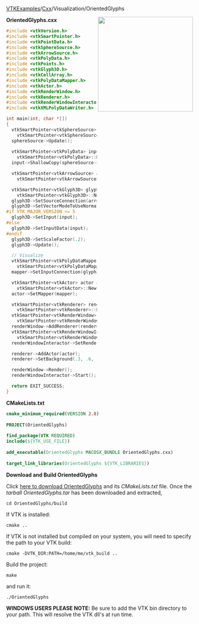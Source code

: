 [VTKExamples](Home)/[Cxx](Cxx)/Visualization/OrientedGlyphs

<img align="right" src="https://github.com/lorensen/VTKExamples/raw/master/Testing/Baseline/Visualization/TestOrientedGlyphs.png" width="256" />

**OrientedGlyphs.cxx**
```c++
#include <vtkVersion.h>
#include <vtkSmartPointer.h>
#include <vtkPointData.h>
#include <vtkSphereSource.h>
#include <vtkArrowSource.h>
#include <vtkPolyData.h>
#include <vtkPoints.h>
#include <vtkGlyph3D.h>
#include <vtkCellArray.h>
#include <vtkPolyDataMapper.h>
#include <vtkActor.h>
#include <vtkRenderWindow.h>
#include <vtkRenderer.h>
#include <vtkRenderWindowInteractor.h>
#include <vtkXMLPolyDataWriter.h>

int main(int, char *[])
{
  vtkSmartPointer<vtkSphereSource> sphereSource =
    vtkSmartPointer<vtkSphereSource>::New();
  sphereSource->Update();
  
  vtkSmartPointer<vtkPolyData> input =
    vtkSmartPointer<vtkPolyData>::New();
  input->ShallowCopy(sphereSource->GetOutput());

  vtkSmartPointer<vtkArrowSource> arrowSource =
    vtkSmartPointer<vtkArrowSource>::New();

  vtkSmartPointer<vtkGlyph3D> glyph3D =
    vtkSmartPointer<vtkGlyph3D>::New();
  glyph3D->SetSourceConnection(arrowSource->GetOutputPort());
  glyph3D->SetVectorModeToUseNormal();
#if VTK_MAJOR_VERSION <= 5
  glyph3D->SetInput(input);
#else
  glyph3D->SetInputData(input);
#endif
  glyph3D->SetScaleFactor(.2);
  glyph3D->Update();

  // Visualize
  vtkSmartPointer<vtkPolyDataMapper> mapper =
    vtkSmartPointer<vtkPolyDataMapper>::New();
  mapper->SetInputConnection(glyph3D->GetOutputPort());

  vtkSmartPointer<vtkActor> actor =
    vtkSmartPointer<vtkActor>::New();
  actor->SetMapper(mapper);

  vtkSmartPointer<vtkRenderer> renderer =
    vtkSmartPointer<vtkRenderer>::New();
  vtkSmartPointer<vtkRenderWindow> renderWindow =
    vtkSmartPointer<vtkRenderWindow>::New();
  renderWindow->AddRenderer(renderer);
  vtkSmartPointer<vtkRenderWindowInteractor> renderWindowInteractor =
    vtkSmartPointer<vtkRenderWindowInteractor>::New();
  renderWindowInteractor->SetRenderWindow(renderWindow);

  renderer->AddActor(actor);
  renderer->SetBackground(.3, .6, .3); // Background color green

  renderWindow->Render();
  renderWindowInteractor->Start();

  return EXIT_SUCCESS;
}
```
**CMakeLists.txt**
```cmake
cmake_minimum_required(VERSION 2.8)
 
PROJECT(OrientedGlyphs)
 
find_package(VTK REQUIRED)
include(${VTK_USE_FILE})
 
add_executable(OrientedGlyphs MACOSX_BUNDLE OrientedGlyphs.cxx)
 
target_link_libraries(OrientedGlyphs ${VTK_LIBRARIES})
```

**Download and Build OrientedGlyphs**

Click [here to download OrientedGlyphs](https://github.com/lorensen/VTKWikiExamplesTarballs/raw/master/OrientedGlyphs.tar) and its *CMakeLists.txt* file.
Once the *tarball OrientedGlyphs.tar* has been downloaded and extracted,
```
cd OrientedGlyphs/build 
```
If VTK is installed:
```
cmake ..
```
If VTK is not installed but compiled on your system, you will need to specify the path to your VTK build:
```
cmake -DVTK_DIR:PATH=/home/me/vtk_build ..
```
Build the project:
```
make
```
and run it:
```
./OrientedGlyphs
```
**WINDOWS USERS PLEASE NOTE:** Be sure to add the VTK bin directory to your path. This will resolve the VTK dll's at run time.

